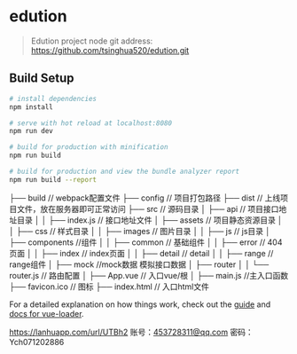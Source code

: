 # edution

> Edution project
> node
> git address: https://github.com/tsinghua520/edution.git

## Build Setup

``` bash
# install dependencies
npm install

# serve with hot reload at localhost:8080
npm run dev

# build for production with minification
npm run build

# build for production and view the bundle analyzer report
npm run build --report
```
├── build                              // webpack配置文件
├── config                             // 项目打包路径
├── dist                                 // 上线项目文件，放在服务器即可正常访问
├── src                                // 源码目录
│   ├── api                    	    	// 项目接口地址目录
│   │   ├── index.js                  // 接口地址文件
│   ├── assets                    		// 项目静态资源目录
│   │   ├── css                    		// 样式目录
│   │   ├── images                    // 图片目录
│   │   ├── js                    		// js目录
│   ├── components                    //组件
│   │   ├── common                    // 基础组件
│   │   ├── error				              // 404页面
│   │   ├── index				              // index页面
│   │   ├── detail				              // detail
│   │   ├── range				              // range组件
│   ├── mock                      //mock数据 模拟接口数据
│   ├── router
│   │   └── router.js                 // 路由配置
│   ├── App.vue                      // 入口vue/根
│   ├── main.js                      //主入口函数
├── favicon.ico                           // 图标
├── index.html                            // 入口html文件

For a detailed explanation on how things work, check out the [guide](http://vuejs-templates.github.io/webpack/) and [docs for vue-loader](http://vuejs.github.io/vue-loader).


https://lanhuapp.com/url/UTBh2
账号：453728311@qq.com
密码：Ych071202886